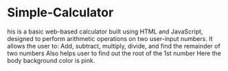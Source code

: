 # Simple-Calculator
his is a basic web-based calculator built using HTML and JavaScript, designed to perform arithmetic operations on two user-input numbers.  It allows the user to:  Add, subtract, multiply, divide, and find the remainder of two numbers Also helps user to find out the root of the 1st number Here the body background color is pink.

